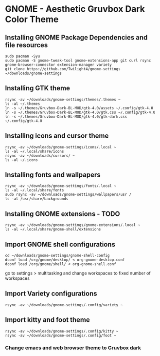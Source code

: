 # GNOME - Aesthetic Gruvbox Dark Color Theme
## Installing GNOME Package Dependencies and file resources
```
sudo pacman -Syu
sudo pacman -S gnome-tweak-tool gnome-extensions-app git curl rsync gnome-browser-connector extension-manager variety
git clone https://github.com/Twilight4/gnome-settings ~/downloads/gnome-settings
```
## Installing GTK theme
```
rsync -av ~/downloads/gnome-settings/themes/.themes ~
ls -al ~/.themes
ln -s ~/.themes/Gruvbox-Dark-BL-MOD/gtk-4.0/assets ~/.config/gtk-4.0
ln -s ~/.themes/Gruvbox-Dark-BL-MOD/gtk-4.0/gtk.css ~/.config/gtk-4.0
ln -s ~/.themes/Gruvbox-Dark-BL-MOD/gtk-4.0/gtk-dark.css ~/.config/gtk-4.0
```
## Installing icons and cursor theme
```
rsync -av ~/downloads/gnome-settings/icons/.local ~
ls -al ~/.local/share/icons
rsync -av ~/downloads/cursors/ ~ 
ls -al ~/.icons
```
## Installing fonts and wallpapers
```
rsync -av ~/downloads/gnome-settings/fonts/.local ~
ls -al ~/.local/share/fonts
sudo rsync -av ~/downloads/gnome-settings/wallpapers/usr /
ls -al /usr/share/backgrounds
```
## Installing GNOME extensions - TODO
```
rsync -av ~/downloads/gnome-settings/gnome-extensions/.local ~
ls -al ~/.local/share/gnome-shell/extensions
```
## Import GNOME shell configurations
```
cd ~/downloads/gnome-settings/gnome-shell-config
dconf load /org/gnome/desktop/ < org-gnome-desktop.conf
dconf load /org/gnome/shell/ < org-gnome-shell.conf
```
go to settings > multitasking and change workspaces to fixed number of workspaces
## Import Variety configurations
```
rsync -av ~/downloads/gnome-settings/.config/variety ~
```
## Import kitty and foot theme
```
rsync -av ~/downloads/gnome-settings/.config/kitty ~
rsync -av ~/downloads/gnome-settings/.config/foot ~
```
### Change emacs and web browser theme to Gruvbox dark
